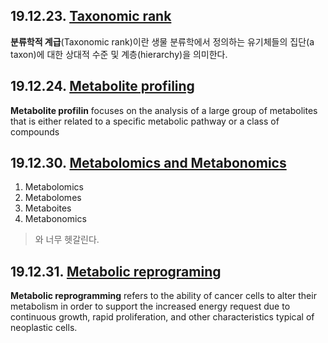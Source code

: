 ## 19.12.23. [Taxonomic rank](https://en.wikipedia.org/wiki/Taxonomic_rank)  
**분류학적 계급**(Taxonomic rank)이란 생물 분류학에서 정의하는 유기체들의 집단(a taxon)에 대한 상대적 수준 및 계층(hierarchy)을 의미한다. 

## 19.12.24. [Metabolite profiling](https://www.sciencedirect.com/science/article/abs/pii/S0021967314017038)
**Metabolite profilin** focuses on the analysis of a large group of metabolites that is either related to a specific metabolic pathway or a class of compounds  

## 19.12.30. [Metabolomics and Metabonomics](https://en.wikipedia.org/wiki/Metabolomics#Metabonomics)
1. Metabolomics
1. Metabolomes
1. Metaboites
1. Metabonomics
> 와 너무 헷갈린다.  

## 19.12.31. [Metabolic reprograming](http://ar.iiarjournals.org/content/35/11/5789.full)  
**Metabolic reprogramming** refers to the ability of cancer cells to alter their metabolism in order to support the increased energy request due to continuous growth, rapid proliferation, and other characteristics typical of neoplastic cells.  
